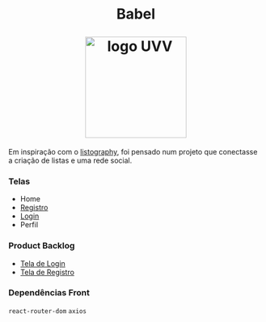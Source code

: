 <h1 align="center">
  <p align="center">Babel</p>
  <img src="./public/logo.png" alt="logo UVV" width="200">
</h1>

Em inspiração com o [listography](https://listography.com), foi pensado num projeto que conectasse a criação de listas e uma rede social. 

### Telas
* Home
* [Registro](/doc/registro.MD)
* [Login](/doc/login.MD)
* Perfil

### Product Backlog
* [Tela de Login](/doc/login.MD)
* [Tela de Registro](/doc/registro.MD)

### Dependências Front
`react-router-dom`
`axios`
